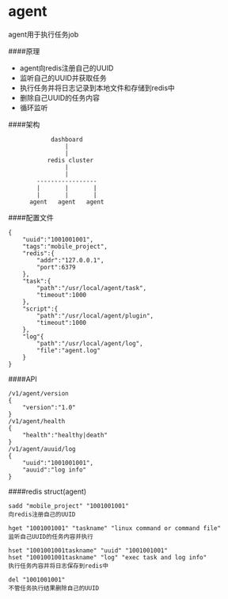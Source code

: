 agent
===
agent用于执行任务job

####原理
- agent向redis注册自己的UUID
- 监听自己的UUID并获取任务
- 执行任务并将日志记录到本地文件和存储到redis中
- 删除自己UUID的任务内容
- 循环监听

####架构

                dashboard
                    |
                    |
               redis cluster
                    |
                    |
            -----------------
            |       |       |
            |       |       |
          agent   agent   agent

####配置文件

    {
        "uuid":"1001001001",
        "tags":"mobile_project",
        "redis":{
            "addr":"127.0.0.1",
            "port":6379
        },
        "task":{
            "path":"/usr/local/agent/task",
            "timeout":1000
        },
        "script":{
            "path":"/usr/local/agent/plugin",
            "timeout":1000
        },
        "log"{
            "path":"/usr/local/agent/log",
            "file":"agent.log"
        }
    }

####API

    /v1/agent/version
    {
        "version":"1.0"
    }
    /v1/agent/health
    {
        "health":"healthy|death"
    }
    /v1/agent/auuid/log
    {
        "uuid":"1001001001",
        "auuid":"log info"
    }

####redis struct(agent)

    sadd "mobile_project" "1001001001"
    向redis注册自己的UUID

    hget "1001001001" "taskname" "linux command or command file"
    监听自己UUID的任务内容并执行

    hset "1001001001taskname" "uuid" "1001001001"
    hset "1001001001taskname" "log" "exec task and log info"
    执行任务内容并将日志保存到redis中

    del "1001001001" 
    不管任务执行结果删除自己的UUID

